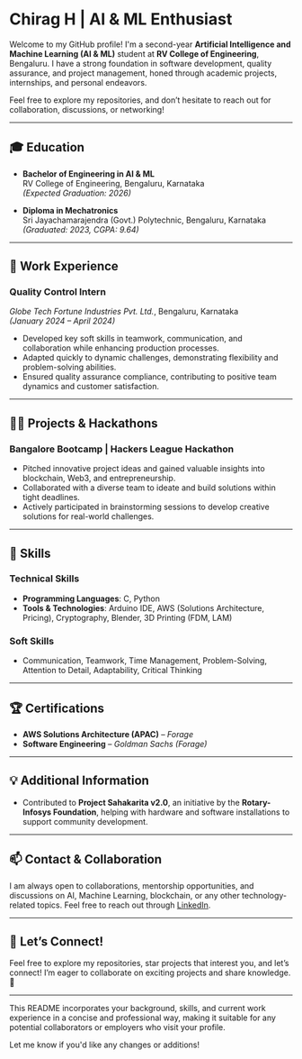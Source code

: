 # Chirag H | AI & ML Enthusiast

Welcome to my GitHub profile! I'm a second-year **Artificial Intelligence and Machine Learning (AI & ML)** student at **RV College of Engineering**, Bengaluru. I have a strong foundation in software development, quality assurance, and project management, honed through academic projects, internships, and personal endeavors.

Feel free to explore my repositories, and don’t hesitate to reach out for collaboration, discussions, or networking!

---

## 🎓 Education

- **Bachelor of Engineering in AI & ML**  
  RV College of Engineering, Bengaluru, Karnataka  
  *(Expected Graduation: 2026)*  

- **Diploma in Mechatronics**  
  Sri Jayachamarajendra (Govt.) Polytechnic, Bengaluru, Karnataka  
  *(Graduated: 2023, CGPA: 9.64)*

---

## 💼 Work Experience

### **Quality Control Intern**  
*Globe Tech Fortune Industries Pvt. Ltd.*, Bengaluru, Karnataka  
*(January 2024 – April 2024)*

- Developed key soft skills in teamwork, communication, and collaboration while enhancing production processes.
- Adapted quickly to dynamic challenges, demonstrating flexibility and problem-solving abilities.
- Ensured quality assurance compliance, contributing to positive team dynamics and customer satisfaction.

---

## 🧑‍💻 Projects & Hackathons

### **Bangalore Bootcamp | Hackers League Hackathon**
- Pitched innovative project ideas and gained valuable insights into blockchain, Web3, and entrepreneurship.
- Collaborated with a diverse team to ideate and build solutions within tight deadlines.
- Actively participated in brainstorming sessions to develop creative solutions for real-world challenges.

---

## 🔧 Skills

### **Technical Skills**
- **Programming Languages**: C, Python
- **Tools & Technologies**: Arduino IDE, AWS (Solutions Architecture, Pricing), Cryptography, Blender, 3D Printing (FDM, LAM)
  
### **Soft Skills**
- Communication, Teamwork, Time Management, Problem-Solving, Attention to Detail, Adaptability, Critical Thinking

---

## 🏆 Certifications
- **AWS Solutions Architecture (APAC)** – *Forage*
- **Software Engineering** – *Goldman Sachs (Forage)*

---

## 💡 Additional Information
- Contributed to **Project Sahakarita v2.0**, an initiative by the **Rotary-Infosys Foundation**, helping with hardware and software installations to support community development.

---

## 📫 Contact & Collaboration
I am always open to collaborations, mentorship opportunities, and discussions on AI, Machine Learning, blockchain, or any other technology-related topics. Feel free to reach out through [LinkedIn](https://www.linkedin.com/in/chiraghariprasad).

---

## 🚀 Let’s Connect!
Feel free to explore my repositories, star projects that interest you, and let’s connect! I’m eager to collaborate on exciting projects and share knowledge. 🌟

---

This README incorporates your background, skills, and current work experience in a concise and professional way, making it suitable for any potential collaborators or employers who visit your profile.

Let me know if you'd like any changes or additions!
